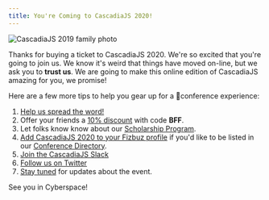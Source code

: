 ```yaml
---
title: You're Coming to CascadiaJS 2020!
---
```

![CascadiaJS 2019 family photo](/images/cjs19-family.jpg)

Thanks for buying a ticket to CascadiaJS 2020. We're so excited that you're going to join us. We know it's weird that things have moved on-line, but we ask you to **trust us**. We are going to make this online edition of CascadiaJS amazing for you, we promise!

Here are a few more tips to help you gear up for a 💯conference experience:

1. [Help us spread the word!](https://2020.cascadiajs.com/email-templates#friend-or-colleague-email)
2. Offer your friends a [10% discount](https://ti.to/event-loop/cascadiajs-2020/discount/BFF) with code **BFF**.
3. Let folks know know about our [Scholarship Program](https://2020.cascadiajs.com/scholarships).
4. [Add CascadiaJS 2020 to your Fizbuz profile](https://fizbuz.com) if you'd like to be listed in our [Conference Directory](/directory).
5. [Join the CascadiaJS Slack](https://join.slack.com/t/cascadiajs/shared_invite/enQtNzYzMzYxMTc0OTc5LWM0ZDZiZDc5MDgwMmFkODdlZTdiMGE3NjFhYTZmNWVkMWEwMDcxNWE0Nzg5YTcwOGQzZDk0Y2M3ZWRmN2QwNzU)
6. [Follow us on Twitter](https://twitter.com/CascadiaJS)
7. [Stay tuned](http://eepurl.com/dPmCkT) for updates about the event.

See you in Cyberspace!
